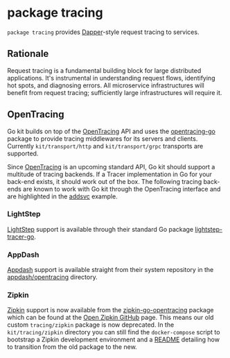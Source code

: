 # package tracing

`package tracing` provides [Dapper][]-style request tracing to services.

## Rationale

Request tracing is a fundamental building block for large distributed
applications. It's instrumental in understanding request flows, identifying
hot spots, and diagnosing errors. All microservice infrastructures will
benefit from request tracing; sufficiently large infrastructures will require
it.

## OpenTracing

Go kit builds on top of the [OpenTracing] API and uses the [opentracing-go]
package to provide tracing middlewares for its servers and clients. Currently
`kit/transport/http` and `kit/transport/grpc` transports are supported.

Since [OpenTracing] is an upcoming standard API, Go kit should support a
multitude of tracing backends. If a Tracer implementation in Go for your
back-end exists, it should work out of the box. The following tracing back-ends
are known to work with Go kit through the OpenTracing interface and are
highlighted in the [addsvc] example.


### LightStep

[LightStep] support is available through their standard Go package
[lightstep-tracer-go].

### AppDash

[Appdash] support is available straight from their system repository in the
[appdash/opentracing] directory.

### Zipkin

[Zipkin] support is now available from the [zipkin-go-opentracing] package which
can be found at the [Open Zipkin GitHub] page. This means our old custom
`tracing/zipkin` package is now deprecated. In the `kit/tracing/zipkin`
directory you can still find the `docker-compose` script to bootstrap a Zipkin
development environment and a [README] detailing how to transition from the
old package to the new.

[Dapper]: http://research.google.com/pubs/pub36356.html
[addsvc]:https://github.com/guherbozdogan/kit/tree/master/examples/addsvc
[README]: https://github.com/guherbozdogan/kit/blob/master/tracing/zipkin/README.md

[OpenTracing]: http://opentracing.io
[opentracing-go]: https://github.com/opentracing/opentracing-go

[Zipkin]: http://zipkin.io/
[Open Zipkin GitHub]: https://github.com/openzipkin
[zipkin-go-opentracing]: https://github.com/openzipkin/zipkin-go-opentracing

[Appdash]: https://github.com/sourcegraph/appdash
[appdash/opentracing]: https://github.com/sourcegraph/appdash/tree/master/opentracing

[LightStep]: http://lightstep.com/
[lightstep-tracer-go]: https://github.com/lightstep/lightstep-tracer-go
